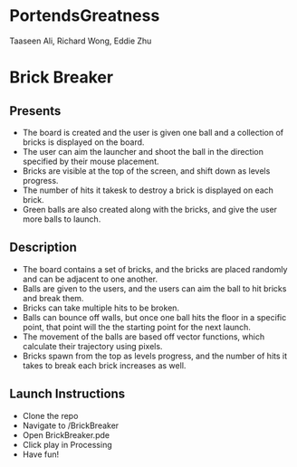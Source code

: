 # PortendsGreatness

Taaseen Ali, Richard Wong, Eddie Zhu

# Brick Breaker

## Presents

- The board is created and the user is given one ball and a collection of bricks is displayed on the board. 
- The user can aim the launcher and shoot the ball in the direction specified by their mouse placement.
- Bricks are visible at the top of the screen, and shift down as levels progress.
- The number of hits it takesk to destroy a brick is displayed on each brick.
- Green balls are also created along with the bricks, and give the user more balls to launch. 

## Description

- The board contains a set of bricks, and the bricks are placed randomly and can be adjacent to one another. 
- Balls are given to the users, and the users can aim the ball to hit bricks and break them. 
- Bricks can take multiple hits to be broken. 
- Balls can bounce off walls, but once one ball hits the floor in a specific point, that point will the the starting point for the next launch. 
- The movement of the balls are based off vector functions, which calculate their trajectory using pixels. 
- Bricks spawn from the top as levels progress, and the number of hits it takes to  break each brick increases as well. 

## Launch Instructions

- Clone the repo
- Navigate to /BrickBreaker
- Open BrickBreaker.pde
- Click play in Processing
- Have fun!

